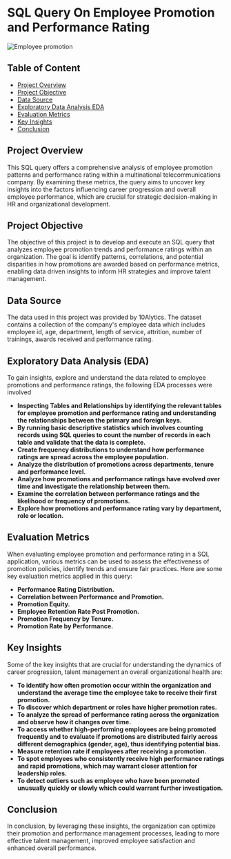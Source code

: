 # SQL Query On Employee Promotion and Performance Rating

![Employee promotion](https://github.com/user-attachments/assets/17f17a6e-3df0-4cfb-98de-c9977eb11a11)


## Table of Content
- [Project Overview](#project-overview)
- [Project Objective](#project-objective)
- [Data Source](#data-source)
- [Exploratory Data Analysis EDA](#exploratory-data-analysis-eda)
- [Evaluation Metrics](#evaluation-metrics)
- [Key Insights](#key-insights)
- [Conclusion](#conclusion)

## Project Overview
This SQL query offers a comprehensive analysis of employee promotion patterns and performance rating within a multinational telecommunications company. By examining these metrics, the query aims to uncover key insights into the factors influencing career progression and overall employee performance, which are crucial for strategic decision-making in HR and organizational development.

## Project Objective
The objective of this project is to develop and execute an SQL query that analyzes employee promotion trends and performance ratings within an organization. The goal is identify patterns, correlations, and potential disparities in how promotions are awarded based on performance metrics, enabling data driven insights to inform HR strategies and improve talent management.

## Data Source
The data used in this project was provided by 10Alytics. The dataset contains a collection of the company's employee data which includes employee id, age, department, length of service, attrition, number of trainings, awards received and performance rating.

## Exploratory Data Analysis (EDA)
To gain insights, explore and understand the data related to employee promotions and performance ratings, the following EDA processes were involved
- **Inspecting Tables and Relationships by identifying the relevant tables for employee promotion and performance rating and understanding the relationships between the primary and foreign keys.**
- **By running basic descriptive statistics which involves counting records using SQL queries to count the number of records in each table and validate that the data is complete.**
- **Create frequency distributions to understand how performance ratings are spread across the employee population.**
- **Analyze the distribution of promotions across departments, tenure and performance level.**
- **Analyze how promotions and performance ratings have evolved over time and investigate the relationship between them.**
- **Examine the correlation between performance ratings and the likelihood or frequency of promotions.**
- **Explore how promotions and performance rating vary by department, role or location.**

## Evaluation Metrics
When evaluating employee promotion and performance rating in a SQL application, various metrics can be used to assess the effectiveness of promotion policies, identify trends and ensure fair practices. Here are some key evaluation metrics applied in this query:
- **Performance Rating Distribution.**
- **Correlation between Performance and Promotion.**
- **Promotion Equity.**
- **Employee Retention Rate Post Promotion.**
- **Promotion Frequency by Tenure.**
- **Promotion Rate by Performance.**

## Key Insights
Some of the key insights that are crucial for understanding the dynamics of career progression, talent management an overall organizational health are:

- **To identify how often promotion occur within the organization and understand the average time the employee take to receive their first promotion.**
- **To discover which department or roles have higher promotion rates.**
- **To analyze the spread of performance rating across the organization and observe how it changes over time.**
- **To access whether high-performing employees are being promoted frequently and to evaluate if promotions are distributed fairly across different demographics (gender, age), thus identifying potential bias.**
- **Measure retention rate if employees after receiving a promotion.**
- **To spot employees who consistently receive high performance ratings and rapid promotions, which may warrant closer attention for leadership roles.**
- **To detect outliers such as employee who have been promoted unusually quickly or slowly which could warrant further investigation.**

## Conclusion
In conclusion, by leveraging these insights, the organization can optimize their promotion and performance management processes, leading to more effective talent management, improved employee satisfaction and enhanced overall performance.




















